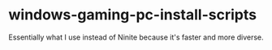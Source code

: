 # windows-gaming-pc-install-scripts
Essentially what I use instead of Ninite because it's faster and more diverse.

